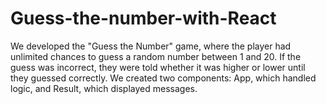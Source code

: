 # Guess-the-number-with-React
We developed the "Guess the Number" game, where the player had unlimited chances to guess a random number between 1 and 20. If the guess was incorrect, they were told whether it was higher or lower until they guessed correctly. We created two components: App, which handled logic, and Result, which displayed messages. 
